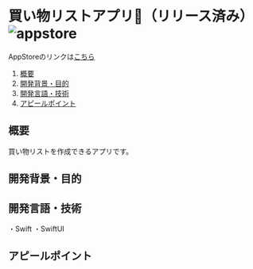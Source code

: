 # 買い物リストアプリ👜（リリース済み） ![appstore](https://github.com/tsuri33/shop-list-app/assets/133128231/dcbfaa33-d559-4d8c-aa9f-10ef67ede46a)

AppStoreのリンクは[こちら](https://apps.apple.com/us/app/買い物リストアプリ/id6449244738)

1. [概要](#概要)
2. [開発背景・目的](#開発背景・目的)
3. [開発言語・技術](#開発言語・技術)
4. [アピールポイント](#アピールポイント)

## 概要

買い物リストを作成できるアプリです。

## 開発背景・目的

## 開発言語・技術

・Swift ・SwiftUI

## アピールポイント
